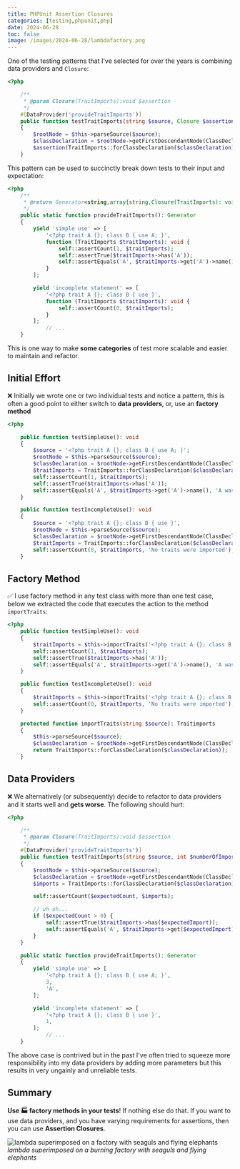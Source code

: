```yaml
--- 
title: PHPUnit Assertion Closures
categories: [testing,phpunit,php]
date: 2024-06-28
toc: false
image: /images/2024-06-28/lambdafactory.png
---
```


One of the testing patterns that I've selected for over the years is combining data providers and `Closure`:

```php
<?php

    /**
     * @param Closure(TraitImports):void $assertion
     */
    #[DataProvider('provideTraitImports')]
    public function testTraitImports(string $source, Closure $assertion): void
    {
        $rootNode = $this->parseSource($source);
        $classDeclaration = $rootNode->getFirstDescendantNode(ClassDeclaration::class);
        $assertion(TraitImports::forClassDeclaration($classDeclaration));
    }
```

This pattern can be used to succinctly break down tests to their input and
expectation:

```php
<?php
    /**
     * @return Generator<string,array{string,Closure(TraitImports): void}>
     */
    public static function provideTraitImports(): Generator
    {
        yield 'simple use' => [
            '<?php trait A {}; class B { use A; }',
            function (TraitImports $traitImports): void {
                self::assertCount(1, $traitImports);
                self::assertTrue($traitImports->has('A'));
                self::assertEquals('A', $traitImports->get('A')->name());
            }
        ];

        yield 'incomplete statement' => [
            '<?php trait A {}; class B { use }',
            function (TraitImports $traitImports): void {
                self::assertCount(0, $traitImports);
            }
        ];
		    // ...
    }
```

This is one way to make **some categories** of test more scalable and easier
to maintain and refactor.

## Initial Effort

❌ Initially we wrote one or two individual tests and notice a pattern, this is
often a good point to either switch to **data providers**, or, use an **factory
method**

```php
<?php

    public function testSimpleUse(): void
    {
        $source = '<?php trait A {}; class B { use A; }';
        $rootNode = $this->parseSource($source);
        $classDeclaration = $rootNode->getFirstDescendantNode(ClassDeclaration::class);
        $traitImports = TraitImports::forClassDeclaration($classDeclaration));
        self::assertCount(1, $traitImports);
        self::assertTrue($traitImports->has('A'));
        self::assertEquals('A', $traitImports->get('A')->name(), 'A was imported');
    }

    public function testIncompleteUse(): void
    {
        $source = '<?php trait A {}; class B { use }',
        $rootNode = $this->parseSource($source);
        $classDeclaration = $rootNode->getFirstDescendantNode(ClassDeclaration::class);
        $traitImports = TraitImports::forClassDeclaration($classDeclaration));
        self::assertCount(0, $traitImports, 'No traits were imported');
    }
```

## Factory Method

✅ I use factory method in any test class with more than one test case, below we
extracted the code that executes the action to the method `importTraits`:

```php
<?php
    public function testSimpleUse(): void
    {
        $traitImports = $this->importTraits('<?php trait A {}; class B { use A; }');
        self::assertCount(1, $traitImports);
        self::assertTrue($traitImports->has('A'));
        self::assertEquals('A', $traitImports->get('A')->name(), 'A was imported');
    }

    public function testIncompleteUse(): void
    {
        $traitImports = $this->importTraits('<?php trait A {}; class B { use }'),
        self::assertCount(0, $traitImports, 'No traits were imported');
    }

    protected function importTraits(string $source): Traitimports
    {
        $this->parseSource($source);
        $classDeclaration = $rootNode->getFirstDescendantNode(ClassDeclaration::class);
        return TraitImports::forClassDeclaration($classDeclaration));
    }
```

## Data Providers

❌ We alternatively (or subsequently) decide to refactor to data providers and
it starts well and **gets worse**. The following should hurt:

```php
<?php

    /**
     * @param Closure(TraitImports):void $assertion
     */
    #[DataProvider('provideTraitImports')]
    public function testTraitImports(string $source, int $numberOfImports, ?string $expectedImport = null): void
    {
        $rootNode = $this->parseSource($source);
        $classDeclaration = $rootNode->getFirstDescendantNode(ClassDeclaration::class);
        $imports = TraitImports::forClassDeclaration($classDeclaration);

        self::assertCount($expectedCount, $imports);

        // uh oh...
        if ($expectedCount > 0) {
            self::assertTrue($traitImports->has($expectedImport));
            self::assertEquals('A', $traitImports->get($expectedImport)->name(), 'A was imported');
        }
    }

    public static function provideTraitImports(): Generator
    {
        yield 'simple use' => [
            '<?php trait A {}; class B { use A; }',
            3,
            'A',
        ];

        yield 'incomplete statement' => [
            '<?php trait A {}; class B { use }',
            1,
        ];
		    // ...
    }
```

The above case is contrived but in the past I've often tried to squeeze more
responsibility into my data providers by adding more parameters but this
results in very ungainly and unreliable tests.


## Summary

**Use 🏭 factory methods in your tests**! If nothing else do that. If you want to
use data providers, and you have varying requirements for assertions, then you
can use **Assertion Closures**.

![lambda superimposed on a factory with seaguls and flying elephants](/images/2024-06-28/lambdafactory.png)
*lambda superimposed on a burning factory with seaguls and flying elephants*
